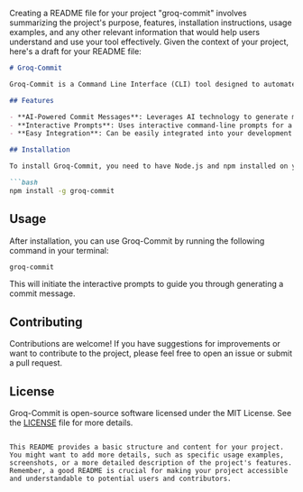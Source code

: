 Creating a README file for your project "groq-commit" involves summarizing the project's purpose, features, installation instructions, usage examples, and any other relevant information that would help users understand and use your tool effectively. Given the context of your project, here's a draft for your README file:

```markdown
# Groq-Commit

Groq-Commit is a Command Line Interface (CLI) tool designed to automate the process of generating commit messages using AI. It aims to save time for developers by suggesting or generating commit messages based on the changes made in the codebase.

## Features

- **AI-Powered Commit Messages**: Leverages AI technology to generate meaningful and concise commit messages.
- **Interactive Prompts**: Uses interactive command-line prompts for a user-friendly experience.
- **Easy Integration**: Can be easily integrated into your development workflow.

## Installation

To install Groq-Commit, you need to have Node.js and npm installed on your system. Once you have those, you can install Groq-Commit globally using npm:

```bash
npm install -g groq-commit
```

## Usage

After installation, you can use Groq-Commit by running the following command in your terminal:

```bash
groq-commit
```

This will initiate the interactive prompts to guide you through generating a commit message.

## Contributing

Contributions are welcome! If you have suggestions for improvements or want to contribute to the project, please feel free to open an issue or submit a pull request.

## License

Groq-Commit is open-source software licensed under the MIT License. See the [LICENSE](LICENSE) file for more details.
```

This README provides a basic structure and content for your project. You might want to add more details, such as specific usage examples, screenshots, or a more detailed description of the project's features. Remember, a good README is crucial for making your project accessible and understandable to potential users and contributors.
